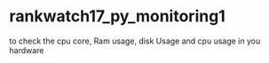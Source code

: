 # rankwatch17_py_monitoring1
to check the cpu core, Ram usage, disk Usage and cpu usage in you hardware
